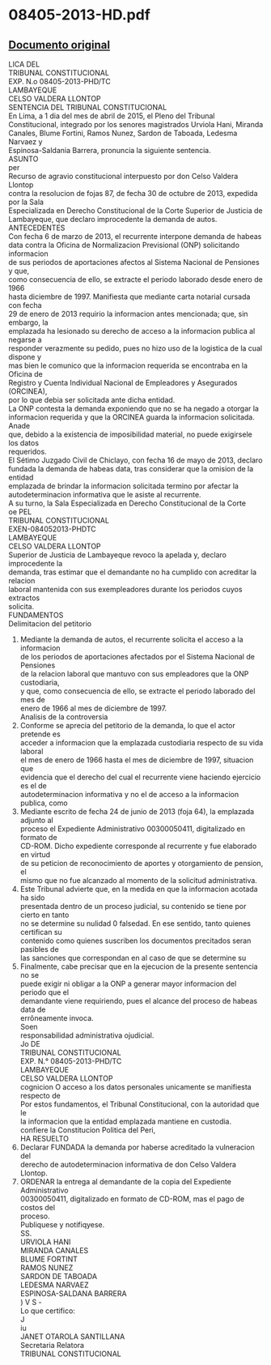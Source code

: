 
08405-2013-HD.pdf
=================
  
[Documento original](https://tc.gob.pe/jurisprudencia/2016/08405-2013-HD.pdf)  
---  
LICA DEL  
TRIBUNAL CONSTITUCIONAL  
EXP. N.o 08405-2013-PHD/TC  
LAMBAYEQUE  
CELSO VALDERA LLONTOP  
SENTENCIA DEL TRIBUNAL CONSTITUCIONAL  
En Lima, a 1 dia del mes de abril de 2015, el Pleno del Tribunal  
Constitucional, integrado por los senores magistrados Urviola Hani, Miranda  
Canales, Blume Fortini, Ramos Nunez, Sardon de Taboada, Ledesma Narvaez y  
Espinosa-Saldania Barrera, pronuncia la siguiente sentencia.  
ASUNTO  
per  
Recurso de agravio constitucional interpuesto por don Celso Valdera Llontop  
contra la resolucion de fojas 87, de fecha 30 de octubre de 2013, expedida por la Sala  
Especializada en Derecho Constitucional de la Corte Superior de Justicia de  
Lambayeque, que declaro improcedente la demanda de autos.  
ANTECEDENTES  
Con fecha 6 de marzo de 2013, el recurrente interpone demanda de habeas  
data contra la Oficina de Normalizacion Previsional (ONP) solicitando informacion  
de sus periodos de aportaciones afectos al Sistema Nacional de Pensiones y que,  
como consecuencia de ello, se extracte el periodo laborado desde enero de 1966  
hasta diciembre de 1997. Manifiesta que mediante carta notarial cursada con fecha  
29 de enero de 2013 requirio la informacion antes mencionada; que, sin embargo, la  
emplazada ha lesionado su derecho de acceso a la informacion publica al negarse a  
responder verazmente su pedido, pues no hizo uso de la logistica de la cual dispone y  
mas bien le comunico que la informacion requerida se encontraba en la Oficina de  
Registro y Cuenta Individual Nacional de Empleadores y Asegurados (ORCINEA),  
por lo que debia ser solicitada ante dicha entidad.  
La ONP contesta la demanda exponiendo que no se ha negado a otorgar la  
informacion requerida y que la ORCINEA guarda la informacion solicitada. Anade  
que, debido a la existencia de imposibilidad material, no puede exigirsele los datos  
requeridos.  
El Sétimo Juzgado Civil de Chiclayo, con fecha 16 de mayo de 2013, declaro  
fundada la demanda de habeas data, tras considerar que la omision de la entidad  
emplazada de brindar la informacion solicitada termino por afectar la  
autodeterminacion informativa que le asiste al recurrente.  
A su turno, la Sala Especializada en Derecho Constitucional de la Corte  
oe PEL  
TRIBUNAL CONSTITUCIONAL  
EXEN-084052013-PHDTC  
LAMBAYEQUE  
CELSO VALDERA LLONTOP  
Superior de Justicia de Lambayeque revoco la apelada y, declaro improcedente la  
demanda, tras estimar que el demandante no ha cumplido con acreditar la relacion  
laboral mantenida con sus exempleadores durante los periodos cuyos extractos  
solicita.  
FUNDAMENTOS  
Delimitacion del petitorio  
1. Mediante la demanda de autos, el recurrente solicita el acceso a la informacion  
de los periodos de aportaciones afectados por el Sistema Nacional de Pensiones  
de la relacion laboral que mantuvo con sus empleadores que la ONP custodiaria,  
y que, como consecuencia de ello, se extracte el periodo laborado del mes de  
enero de 1966 al mes de diciembre de 1997.  
Analisis de la controversia  
2. Conforme se aprecia del petitorio de la demanda, lo que el actor pretende es  
acceder a informacion que la emplazada custodiaria respecto de su vida laboral  
el mes de enero de 1966 hasta el mes de diciembre de 1997, situacion que  
evidencia que el derecho del cual el recurrente viene haciendo ejercicio es el de  
autodeterminacion informativa y no el de acceso a la informacion publica, como  
3. Mediante escrito de fecha 24 de junio de 2013 (foja 64), la emplazada adjunto al  
proceso el Expediente Administrativo 00300050411, digitalizado en formato de  
CD-ROM. Dicho expediente corresponde al recurrente y fue elaborado en virtud  
de su peticion de reconocimiento de aportes y otorgamiento de pension, el  
mismo que no fue alcanzado al momento de la solicitud administrativa.  
4. Este Tribunal advierte que, en la medida en que la informacion acotada ha sido  
presentada dentro de un proceso judicial, su contenido se tiene por cierto en tanto  
no se determine su nulidad 0 falsedad. En ese sentido, tanto quienes certifican su  
contenido como quienes suscriben los documentos precitados seran pasibles de  
las sanciones que correspondan en al caso de que se determine su  
5. Finalmente, cabe precisar que en la ejecucion de la presente sentencia no se  
puede exigir ni obligar a la ONP a generar mayor informacion del periodo que el  
demandante viene requiriendo, pues el alcance del proceso de habeas data de  
errôneamente invoca.  
Soen  
responsabilidad administrativa ojudicial.  
Jo DE  
TRIBUNAL CONSTITUCIONAL  
EXP. N.° 08405-2013-PHD/TC  
LAMBAYEQUE  
CELSO VALDERA LLONTOP  
cognicion O acceso a los datos personales unicamente se manifiesta respecto de  
Por estos fundamentos, el Tribunal Constitucional, con la autoridad que le  
la informacion que la entidad emplazada mantiene en custodia.  
confiere la Constitucion Politica del Peri,  
HA RESUELTO  
1. Declarar FUNDADA la demanda por haberse acreditado la vulneracion del  
derecho de autodeterminacion informativa de don Celso Valdera Llontop.  
2. ORDENAR la entrega al demandante de la copia del Expediente Administrativo  
00300050411, digitalizado en formato de CD-ROM, mas el pago de costos del  
proceso.  
Publiquese y notifiqyese.  
SS.  
URVIOLA HANI  
MIRANDA CANALES  
BLUME FORTINT  
RAMOS NUNEZ  
SARDON DE TABOADA  
LEDESMA NARVAEZ  
ESPINOSA-SALDANA BARRERA  
) V S -  
Lo que certifico:  
J  
iu  
JANET OTAROLA SANTILLANA  
Secretaria Relatora  
TRIBUNAL CONSTITUCIONAL